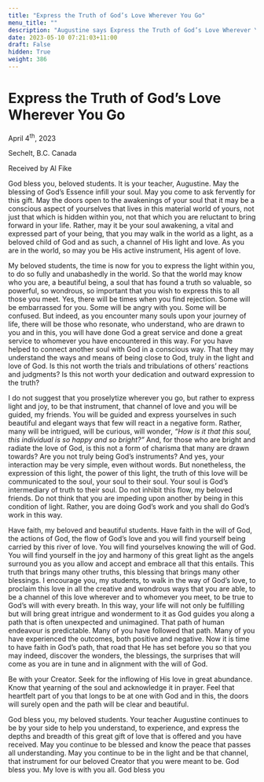 ```yaml
---
title: "Express the Truth of God’s Love Wherever You Go"
menu_title: ""
description: "Augustine says Express the Truth of God’s Love Wherever You Go"
date: 2023-05-10 07:21:03+11:00
draft: False
hidden: True
weight: 386
---
```

# Express the Truth of God’s Love Wherever You Go

April 4<sup>th</sup>, 2023

Sechelt, B.C. Canada

Received by Al Fike  



God bless you, beloved students. It is your teacher, Augustine. May the blessing of God’s Essence infill your soul. May you come to ask fervently for this gift. May the doors open to the awakenings of your soul that it may be a conscious aspect of yourselves that lives in this material world of yours, not just that which is hidden within you, not that which you are reluctant to bring forward in your life. Rather, may it be your soul awakening, a vital and expressed part of your being, that you may walk in the world as a light, as a beloved child of God and as such, a channel of His light and love. As you are in the world, so may you be His active instrument, His agent of love. 

My beloved students, the time is now for you to express the light within you, to do so fully and unabashedly in the world. So that the world may know who you are, a beautiful being, a soul that has found a truth so valuable, so powerful, so wondrous, so important that you wish to express this to all those you meet. Yes, there will be times when you find rejection. Some will be embarrassed for you. Some will be angry with you. Some will be confused. But indeed, as you encounter many souls upon your journey of life, there will be those who resonate, who understand, who are drawn to you and in this, you will have done God a great service and done a great service to whomever you have encountered in this way. For you have helped to connect another soul with God in a conscious way. That they may understand the ways and means of being close to God, truly in the light and love of God. Is this not worth the trials and tribulations of others’ reactions and judgments? Is this not worth your dedication and outward expression to the truth? 

I do not suggest that you proselytize wherever you go, but rather to express light and joy, to be that instrument, that channel of love and you will be guided, my friends. You will be guided and express yourselves in such beautiful and elegant ways that few will react in a negative form. Rather, many will be intrigued, will be curious, will wonder, *“How is it that this soul, this individual is so happy and so bright?”* And, for those who are bright and radiate the love of God, is this not a form of charisma that many are drawn towards? Are you not truly being God’s instruments? And yes, your interaction may be very simple, even without words. But nonetheless, the expression of this light, the power of this light, the truth of this love will be communicated to the soul, your soul to their soul. Your soul is God’s intermediary of truth to their soul. Do not inhibit this flow, my beloved friends. Do not think that you are impeding upon another by being in this condition of light. Rather, you are doing God’s work and you shall do God’s work in this way. 

Have faith, my beloved and beautiful students. Have faith in the will of God, the actions of God, the flow of God’s love and you will find yourself being carried by this river of love. You will find yourselves knowing the will of God. You will find yourself in the joy and harmony of this great light as the angels surround you as you allow and accept and embrace all that this entails. This truth that brings many other truths, this blessing that brings many other blessings. I encourage you, my students, to walk in the way of God’s love, to proclaim this love in all the creative and wondrous ways that you are able, to be a channel of this love wherever and to whomever you meet, to be true to God’s will with every breath. In this way, your life will not only be fulfilling but will bring great intrigue and wonderment to it as God guides you along a path that is often unexpected and unimagined. That path of human endeavour is predictable. Many of you have followed that path. Many of you have experienced the outcomes, both positive and negative. Now it is time to have faith in God’s path, that road that He has set before you so that you may indeed, discover the wonders, the blessings, the surprises that will come as you are in tune and in alignment with the will of God. 

Be with your Creator. Seek for the inflowing of His love in great abundance. Know that yearning of the soul and acknowledge it in prayer. Feel that heartfelt part of you that longs to be at one with God and in this, the doors will surely open and the path will be clear and beautiful. 

God bless you, my beloved students. Your teacher Augustine continues to be by your side to help you understand, to experience, and  express the depths and breadth of this great gift of love that is offered and you have received. May you continue to be blessed and know the peace that passes all understanding. May you continue to be in the light and be that channel, that instrument for our beloved Creator that you were meant to be. God bless you. My love is with you all. God bless you
